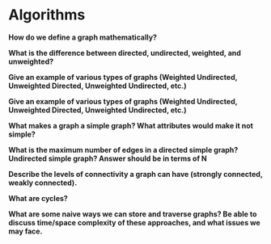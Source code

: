 # Algorithms

**How do we define a graph mathematically?**

**What is the difference between directed, undirected, weighted, and unweighted?**

**Give an example of various types of graphs (Weighted Undirected, Unweighted Directed, Unweighted Undirected, etc.)**

**Give an example of various types of graphs (Weighted Undirected, Unweighted Directed, Unweighted Undirected, etc.)**

**What makes a graph a simple graph? What attributes would make it not simple?**

**What is the maximum number of edges in a directed simple graph? Undirected simple graph? Answer should be in terms of N**

**Describe the levels of connectivity a graph can have (strongly connected, weakly connected).**

**What are cycles?**

**What are some naive ways we can store and traverse graphs? Be able to discuss time/space complexity of these approaches, and what issues we may face.**